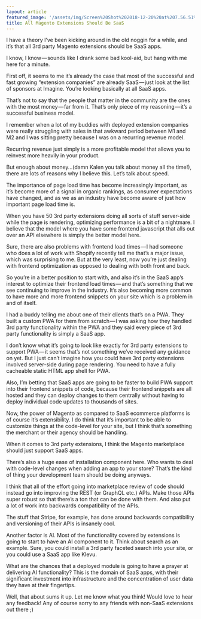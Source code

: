 ```yaml
---
layout: article
featured_image: '/assets/img/Screen%20Shot%202018-12-20%20at%207.56.51%20PM.png'
title: All Magento Extensions Should Be SaaS
---
```


I have a theory I’ve been kicking around in the old noggin for a while, and it’s that all 3rd party Magento extensions should be SaaS apps.

I know, I know — sounds like I drank some bad kool-aid, but hang with me here for a minute.

First off, it seems to me it’s already the case that most of the successful and fast growing “extension companies” are already SaaS — just look at the list of sponsors at Imagine. You’re looking basically at all SaaS apps.

That’s not to say that the people that matter in the community are the ones with the most money — far from it. That’s only piece of my reasoning — it’s a successful business model.

I remember when a lot of my buddies with deployed extension companies were really struggling with sales in that awkward period between M1 and M2 and I was sitting pretty because I was on a recurring revenue model.

Recurring revenue just simply is a more profitable model that allows you to reinvest more heavily in your product.

But enough about money…(damn Kalen you talk about money all the time!), there are lots of reasons why I believe this. Let’s talk about speed.

The importance of page load time has become increasingly important, as it’s become more of a signal in organic rankings, as consumer expectations have changed, and as we as an industry have become aware of just how important page load time is.

When you have 50 3rd party extensions doing all sorts of stuff server-side while the page is rendering, optimizing performance is a bit of a nightmare. I believe that the model where you have some frontend javascript that alls out over an API elsewhere is simply the better model here.

Sure, there are also problems with frontend load times — I had someone who does a lot of work with Shopify recently tell me that’s a major issue, which was surprising to me. But at the very least, now you’re just dealing with frontend optimization as opposed to dealing with both front and back.

So you’re in a better position to start with, and also it’s in the SaaS app’s interest to optimize their frontend load times — and that’s something that we see continuing to improve in the industry. It’s also becoming more common to have more and more frontend snippets on your site which is a problem in and of itself.

I had a buddy telling me about one of their clients that’s on a PWA. They built a custom PWA for them from scratch — I was asking how they handled 3rd party functionality within the PWA and they said every piece of 3rd party functionality is simply a SaaS app.

I don’t know what it’s going to look like exactly for 3rd party extensions to support PWA — it seems that’s not something we’ve received any guidance on yet. But I just can’t imagine how you could have 3rd party extensions involved server-side during page rendering. You need to have a fully cacheable static HTML app shell for PWA.

Also, I’m betting that SaaS apps are going to be faster to build PWA support into their frontend snippets of code, because their frontend snippets are all hosted and they can deploy changes to them centrally without having to deploy individual code updates to thousands of sites.

Now, the power of Magento as compared to SaaS ecommerce platforms is of course it’s extensibility. I do think that it’s important to be able to customize things at the code-level for your site, but I think that’s something the merchant or their agency should be handling.

When it comes to 3rd party extensions, I think the Magento marketplace should just support SaaS apps.

There’s also a huge ease of installation component here. Who wants to deal with code-level changes when adding an app to your store? That’s the kind of thing your development team should be doing anyways.

I think that all of the effort going into marketplace review of code should instead go into improving the REST (or GraphQL etc.) APIs. Make those APIs super robust so that there’s a ton that can be done with them. And also put a lot of work into backwards compatibility of the APIs.

The stuff that Stripe, for example, has done around backwards compatibility and versioning of their APIs is insanely cool.

Another factor is AI. Most of the functionality covered by extensions is going to start to have an AI component to it. Think about search as an example. Sure, you could install a 3rd party faceted search into your site, or you could use a SaaS app like Klevu.

What are the chances that a deployed module is going to have a prayer at delivering AI functionality? This is the domain of SaaS apps, with their significant investment into infrastructure and the concentration of user data they have at their fingertips.

Well, that about sums it up. Let me know what you think! Would love to hear any feedback! Any of course sorry to any friends with non-SaaS extensions out there ;)
